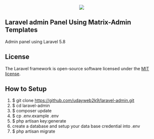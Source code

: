 <p align="center"><img src="https://laravel.com/assets/img/components/logo-laravel.svg"></p>


## Laravel admin Panel Using Matrix-Admin Templates




Admin panel using Laravel 5.8
## License

The Laravel framework is open-source software licensed under the [MIT license](https://opensource.org/licenses/MIT).

## How to Setup
1) $ git clone https://github.com/udayweb2k9/laravel-admin.git
2) $ cd laravel-admin
3) $ composer update
4) $ cp .env.example .env
5) $ php artisan key:generate
6) create a database and setup your data base credential into .env
7) $ php artisan migrate
